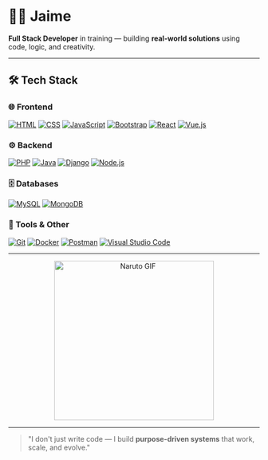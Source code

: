 # 👨‍💻 Jaime

**Full Stack Developer** in training — building **real-world solutions** using code, logic, and creativity.

---

## 🛠️ Tech Stack

### 🌐 Frontend
[![HTML](https://img.shields.io/badge/HTML5-E34F26?style=flat&logo=html5&logoColor=white)](https://developer.mozilla.org/en-US/docs/Web/HTML)
[![CSS](https://img.shields.io/badge/CSS3-1572B6?style=flat&logo=css3&logoColor=white)](https://developer.mozilla.org/en-US/docs/Web/CSS)
[![JavaScript](https://img.shields.io/badge/JavaScript-F7DF1E?style=flat&logo=javascript&logoColor=black)](https://developer.mozilla.org/en-US/docs/Web/JavaScript)
[![Bootstrap](https://img.shields.io/badge/Bootstrap-7952B3?style=flat&logo=bootstrap&logoColor=white)](https://getbootstrap.com/)
[![React](https://img.shields.io/badge/React-20232A?style=flat&logo=react&logoColor=61DAFB)](https://reactjs.org/)
[![Vue.js](https://img.shields.io/badge/Vue.js-35495E?style=flat&logo=vuedotjs&logoColor=4FC08D)](https://vuejs.org/)

### ⚙️ Backend
[![PHP](https://img.shields.io/badge/PHP-777BB4?style=flat&logo=php&logoColor=white)](https://www.php.net/)
[![Java](https://img.shields.io/badge/Java-ED8B00?style=flat&logo=java&logoColor=white)](https://www.java.com/)
[![Django](https://img.shields.io/badge/Django-092E20?style=flat&logo=django&logoColor=white)](https://www.djangoproject.com/)
[![Node.js](https://img.shields.io/badge/Node.js-339933?style=flat&logo=nodedotjs&logoColor=white)](https://nodejs.org/)

### 🗄️ Databases
[![MySQL](https://img.shields.io/badge/MySQL-4479A1?style=flat&logo=mysql&logoColor=white)](https://www.mysql.com/)
[![MongoDB](https://img.shields.io/badge/MongoDB-47A248?style=flat&logo=mongodb&logoColor=white)](https://www.mongodb.com/)

### 🧰 Tools & Other
[![Git](https://img.shields.io/badge/Git-F05032?style=flat&logo=git&logoColor=white)](https://git-scm.com/)
[![Docker](https://img.shields.io/badge/Docker-2496ED?style=flat&logo=docker&logoColor=white)](https://www.docker.com/)
[![Postman](https://img.shields.io/badge/Postman-FF6C37?style=flat&logo=postman&logoColor=white)](https://www.postman.com/)
[![Visual Studio Code](https://img.shields.io/badge/VS_Code-007ACC?style=flat&logo=visualstudiocode&logoColor=white)](https://code.visualstudio.com/)

---

<p align="center">
  <img src="https://media4.giphy.com/media/v1.Y2lkPTc5MGI3NjExcTIwdG1tb3Y5ajMzM3lsbDlwbGFpazZkOHBncGlwZHl0a2VvMTFwMCZlcD12MV9pbnRlcm5hbF9naWZfYnlfaWQmY3Q9Zw/14lxrmDfI1vQhW/giphy.gif" 
       width="320" 
       alt="Naruto GIF" />
</p>

---

> "I don't just write code — I build **purpose-driven systems** that work, scale, and evolve."
